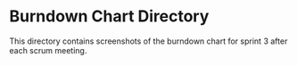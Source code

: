 # Burndown Chart Directory
This directory contains screenshots of the burndown chart for sprint 3 after each scrum meeting.
